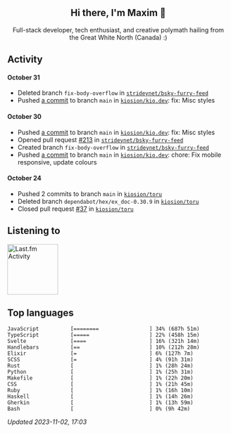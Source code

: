 <!-- deno-fmt-ignore-file -->
<div align="center">
  <h2>Hi there, I'm Maxim 👋</h2>
  <p>Full-stack developer, tech enthusiast, and creative polymath hailing from the Great White North (Canada) :)</p>
</div>


## Activity


#### October 31
* Deleted branch `fix-body-overflow` in [`strideynet/bsky-furry-feed`](https://github.com/strideynet/bsky\-furry\-feed)
* Pushed [a commit](https://github.com/kiosion/kio.dev/commit/6246e13fcc7225bb7a5e4ffbf704dc9b204fd998) to branch `main` in [`kiosion/kio.dev`](https://github.com/kiosion/kio.dev): fix: Misc styles

#### October 30
* Pushed [a commit](https://github.com/kiosion/kio.dev/commit/14a0c869e0f3ff924e4f5e3ff7cc99da0e54f9ea) to branch `main` in [`kiosion/kio.dev`](https://github.com/kiosion/kio.dev): fix: Misc styles
* Opened pull request [#213](https://github.com/strideynet/bsky\-furry\-feed/pull/213) in [`strideynet/bsky-furry-feed`](https://github.com/strideynet/bsky\-furry\-feed)
* Created branch `fix-body-overflow` in [`strideynet/bsky-furry-feed`](https://github.com/strideynet/bsky\-furry\-feed)
* Pushed [a commit](https://github.com/kiosion/kio.dev/commit/49bce4a00d63e55c2a8e741315765aad29f9db56) to branch `main` in [`kiosion/kio.dev`](https://github.com/kiosion/kio.dev): chore: Fix mobile responsive, update colours

#### October 24
* Pushed 2 commits to branch `main` in [`kiosion/toru`](https://github.com/kiosion/toru)
* Deleted branch `dependabot/hex/ex_doc-0.30.9` in [`kiosion/toru`](https://github.com/kiosion/toru)
* Closed pull request [#37](https://github.com/kiosion/toru/pull/37) in [`kiosion/toru`](https://github.com/kiosion/toru)


## Listening to


<a href="https://github.com/kiosion/toru">
  <picture>
    <source media="(prefers-color-scheme: dark)" srcset="https://toru.kio.dev/api/v1/kiosion?blur&border_width=0&border_radius=26&theme=nord">
    <source media="(prefers-color-scheme: light)" srcset="https://toru.kio.dev/api/v1/kiosion?blur&border_width=0&border_radius=26&theme=light">
    <img alt="Last.fm Activity" src="https://toru.kio.dev/api/v1/kiosion?blur&border_width=0&border_radius=26" height="115" />
  </picture>
</a>


## Top languages

```
JavaScript          [========                ] 34% (687h 51m)
TypeScript          [=====                   ] 22% (458h 15m)
Svelte              [====                    ] 16% (321h 14m)
Handlebars          [==                      ] 10% (212h 28m)
Elixir              [=                       ] 6% (127h 7m)
SCSS                [=                       ] 4% (91h 31m)
Rust                [                        ] 1% (28h 24m)
Python              [                        ] 1% (25h 31m)
Makefile            [                        ] 1% (22h 20m)
CSS                 [                        ] 1% (21h 45m)
Ruby                [                        ] 1% (16h 10m)
Haskell             [                        ] 1% (14h 26m)
Gherkin             [                        ] 1% (13h 59m)
Bash                [                        ] 0% (9h 42m)
```

_Updated 2023-11-02, 17:03_
